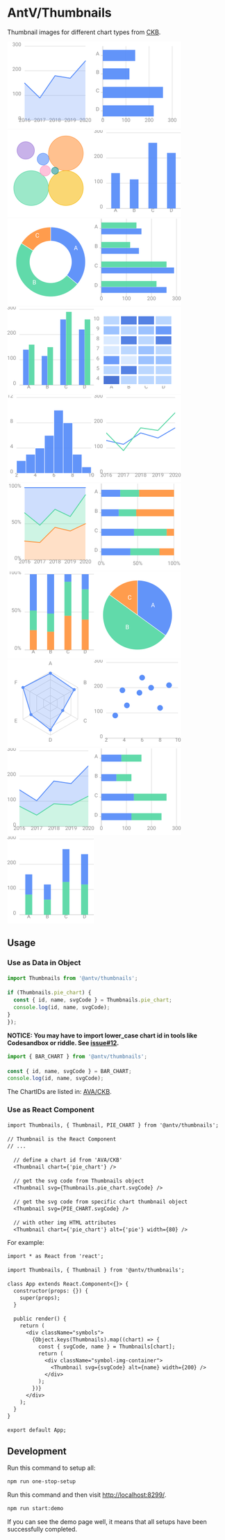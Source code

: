 # AntV/Thumbnails

Thumbnail images for different chart types from [CKB](https://github.com/antvis/AVA/tree/master/packages/knowledge).

<!-- THE PREVIEW PARTS BELOW ARE GENERATED BY SCRIPTS. DON'T TOUCH! -->
<!-- PREVIEW START -->

<div style="display: flex; flex-flow: row wrap;">
  <kbd><img src="https://github.com/antvis/thumbnails/blob/master/packages/core/src/generated/svgs/area_chart.svg" width="200" height="200"></kbd>
  <kbd><img src="https://github.com/antvis/thumbnails/blob/master/packages/core/src/generated/svgs/bar_chart.svg" width="200" height="200"></kbd>
  <kbd><img src="https://github.com/antvis/thumbnails/blob/master/packages/core/src/generated/svgs/bubble_chart.svg" width="200" height="200"></kbd>
  <kbd><img src="https://github.com/antvis/thumbnails/blob/master/packages/core/src/generated/svgs/column_chart.svg" width="200" height="200"></kbd>
  <kbd><img src="https://github.com/antvis/thumbnails/blob/master/packages/core/src/generated/svgs/donut_chart.svg" width="200" height="200"></kbd>
  <kbd><img src="https://github.com/antvis/thumbnails/blob/master/packages/core/src/generated/svgs/grouped_bar_chart.svg" width="200" height="200"></kbd>
  <kbd><img src="https://github.com/antvis/thumbnails/blob/master/packages/core/src/generated/svgs/grouped_column_chart.svg" width="200" height="200"></kbd>
  <kbd><img src="https://github.com/antvis/thumbnails/blob/master/packages/core/src/generated/svgs/heatmap.svg" width="200" height="200"></kbd>
  <kbd><img src="https://github.com/antvis/thumbnails/blob/master/packages/core/src/generated/svgs/histogram.svg" width="200" height="200"></kbd>
  <kbd><img src="https://github.com/antvis/thumbnails/blob/master/packages/core/src/generated/svgs/line_chart.svg" width="200" height="200"></kbd>
  <kbd><img src="https://github.com/antvis/thumbnails/blob/master/packages/core/src/generated/svgs/percent_stacked_area_chart.svg" width="200" height="200"></kbd>
  <kbd><img src="https://github.com/antvis/thumbnails/blob/master/packages/core/src/generated/svgs/percent_stacked_bar_chart.svg" width="200" height="200"></kbd>
  <kbd><img src="https://github.com/antvis/thumbnails/blob/master/packages/core/src/generated/svgs/percent_stacked_column_chart.svg" width="200" height="200"></kbd>
  <kbd><img src="https://github.com/antvis/thumbnails/blob/master/packages/core/src/generated/svgs/pie_chart.svg" width="200" height="200"></kbd>
  <kbd><img src="https://github.com/antvis/thumbnails/blob/master/packages/core/src/generated/svgs/radar_chart.svg" width="200" height="200"></kbd>
  <kbd><img src="https://github.com/antvis/thumbnails/blob/master/packages/core/src/generated/svgs/scatter_plot.svg" width="200" height="200"></kbd>
  <kbd><img src="https://github.com/antvis/thumbnails/blob/master/packages/core/src/generated/svgs/stacked_area_chart.svg" width="200" height="200"></kbd>
  <kbd><img src="https://github.com/antvis/thumbnails/blob/master/packages/core/src/generated/svgs/stacked_bar_chart.svg" width="200" height="200"></kbd>
  <kbd><img src="https://github.com/antvis/thumbnails/blob/master/packages/core/src/generated/svgs/stacked_column_chart.svg" width="200" height="200"></kbd>
</div>

<!-- PREVIEW END -->

## Usage

### Use as Data in Object

```ts
import Thumbnails from '@antv/thumbnails';

if (Thumbnails.pie_chart) {
  const { id, name, svgCode } = Thumbnails.pie_chart;
  console.log(id, name, svgCode);
}
});
```

**NOTICE: You may have to import lower_case chart id in tools like Codesandbox or riddle. See [issue#12](https://github.com/antvis/thumbnails/issues/12).**

```ts
import { BAR_CHART } from '@antv/thumbnails';

const { id, name, svgCode } = BAR_CHART;
console.log(id, name, svgCode);
```

The ChartIDs are listed in: [AVA/CKB](https://github.com/antvis/AVA/blob/master/packages/knowledge/src/chartID.ts).

### Use as React Component

```tsx
import Thumbnails, { Thumbnail, PIE_CHART } from '@antv/thumbnails';

// Thumbnail is the React Component
// ...

  // define a chart id from 'AVA/CKB'
  <Thumbnail chart={'pie_chart'} />

  // get the svg code from Thumbnails object
  <Thumbnail svg={Thumbnails.pie_chart.svgCode} />

  // get the svg code from specific chart thumbnail object
  <Thumbnail svg={PIE_CHART.svgCode} />

  // with other img HTML attributes
  <Thumbnail chart={'pie_chart'} alt={'pie'} width={80} />
```

For example:

```tsx
import * as React from 'react';

import Thumbnails, { Thumbnail } from '@antv/thumbnails';

class App extends React.Component<{}> {
  constructor(props: {}) {
    super(props);
  }

  public render() {
    return (
      <div className="symbols">
        {Object.keys(Thumbnails).map((chart) => {
          const { svgCode, name } = Thumbnails[chart];
          return (
            <div className="symbol-img-container">
              <Thumbnail svg={svgCode} alt={name} width={200} />
            </div>
          );
        })}
      </div>
    );
  }
}

export default App;
```

## Development

Run this command to setup all:

```bash
npm run one-stop-setup
```

Run this command and then visit <http://localhost:8299/>.

```bash
npm run start:demo
```

If you can see the demo page well, it means that all setups have been successfully completed.
